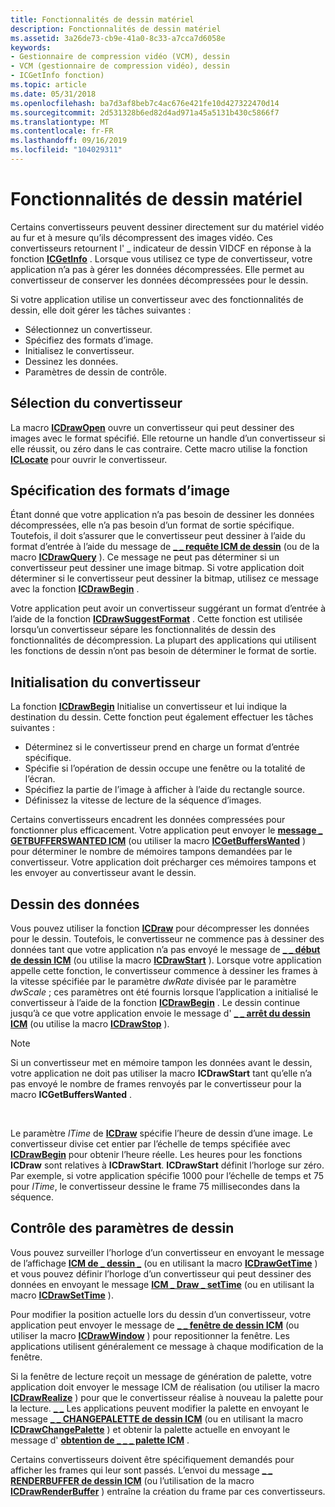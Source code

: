```yaml
---
title: Fonctionnalités de dessin matériel
description: Fonctionnalités de dessin matériel
ms.assetid: 3a26de73-cb9e-41a0-8c33-a7cca7d6058e
keywords:
- Gestionnaire de compression vidéo (VCM), dessin
- VCM (gestionnaire de compression vidéo), dessin
- ICGetInfo fonction)
ms.topic: article
ms.date: 05/31/2018
ms.openlocfilehash: ba7d3af8beb7c4ac676e421fe10d427322470d14
ms.sourcegitcommit: 2d531328b6ed82d4ad971a45a5131b430c5866f7
ms.translationtype: MT
ms.contentlocale: fr-FR
ms.lasthandoff: 09/16/2019
ms.locfileid: "104029311"
---
```

# <a name="hardware-drawing-capabilities"></a>Fonctionnalités de dessin matériel

Certains convertisseurs peuvent dessiner directement sur du matériel vidéo au fur et à mesure qu’ils décompressent des images vidéo. Ces convertisseurs retournent l' \_ indicateur de dessin VIDCF en réponse à la fonction [**ICGetInfo**](/windows/desktop/api/Vfw/nf-vfw-icgetinfo) . Lorsque vous utilisez ce type de convertisseur, votre application n’a pas à gérer les données décompressées. Elle permet au convertisseur de conserver les données décompressées pour le dessin.

Si votre application utilise un convertisseur avec des fonctionnalités de dessin, elle doit gérer les tâches suivantes :

-   Sélectionnez un convertisseur.
-   Spécifiez des formats d’image.
-   Initialisez le convertisseur.
-   Dessinez les données.
-   Paramètres de dessin de contrôle.

## <a name="renderer-selection"></a>Sélection du convertisseur

La macro [**ICDrawOpen**](/windows/desktop/api/Vfw/nf-vfw-icdrawopen) ouvre un convertisseur qui peut dessiner des images avec le format spécifié. Elle retourne un handle d’un convertisseur si elle réussit, ou zéro dans le cas contraire. Cette macro utilise la fonction [**ICLocate**](/windows/desktop/api/Vfw/nf-vfw-iclocate) pour ouvrir le convertisseur.

## <a name="specifying-image-formats"></a>Spécification des formats d’image

Étant donné que votre application n’a pas besoin de dessiner les données décompressées, elle n’a pas besoin d’un format de sortie spécifique. Toutefois, il doit s’assurer que le convertisseur peut dessiner à l’aide du format d’entrée à l’aide du message de [**\_ \_ requête ICM de dessin**](icm-draw-query.md) (ou de la macro [**ICDrawQuery**](/windows/desktop/api/Vfw/nf-vfw-icdrawquery) ). Ce message ne peut pas déterminer si un convertisseur peut dessiner une image bitmap. Si votre application doit déterminer si le convertisseur peut dessiner la bitmap, utilisez ce message avec la fonction [**ICDrawBegin**](/windows/desktop/api/Vfw/nf-vfw-icdrawbegin) .

Votre application peut avoir un convertisseur suggérant un format d’entrée à l’aide de la fonction [**ICDrawSuggestFormat**](/windows/desktop/api/Vfw/nf-vfw-icdrawsuggestformat) . Cette fonction est utilisée lorsqu’un convertisseur sépare les fonctionnalités de dessin des fonctionnalités de décompression. La plupart des applications qui utilisent les fonctions de dessin n’ont pas besoin de déterminer le format de sortie.

## <a name="renderer-initialization"></a>Initialisation du convertisseur

La fonction [**ICDrawBegin**](/windows/desktop/api/Vfw/nf-vfw-icdrawbegin) Initialise un convertisseur et lui indique la destination du dessin. Cette fonction peut également effectuer les tâches suivantes :

-   Déterminez si le convertisseur prend en charge un format d’entrée spécifique.
-   Spécifie si l’opération de dessin occupe une fenêtre ou la totalité de l’écran.
-   Spécifiez la partie de l’image à afficher à l’aide du rectangle source.
-   Définissez la vitesse de lecture de la séquence d’images.

Certains convertisseurs encadrent les données compressées pour fonctionner plus efficacement. Votre application peut envoyer le [**message \_ GETBUFFERSWANTED ICM**](icm-getbufferswanted.md) (ou utiliser la macro [**ICGetBuffersWanted**](/windows/desktop/api/Vfw/nf-vfw-icgetbufferswanted) ) pour déterminer le nombre de mémoires tampons demandées par le convertisseur. Votre application doit précharger ces mémoires tampons et les envoyer au convertisseur avant le dessin.

## <a name="drawing-the-data"></a>Dessin des données

Vous pouvez utiliser la fonction [**ICDraw**](/windows/desktop/api/Vfw/nf-vfw-icdraw) pour décompresser les données pour le dessin. Toutefois, le convertisseur ne commence pas à dessiner des données tant que votre application n’a pas envoyé le message de [**\_ \_ début de dessin ICM**](icm-draw-start.md) (ou utilise la macro [**ICDrawStart**](/windows/desktop/api/Vfw/nf-vfw-icdrawstart) ). Lorsque votre application appelle cette fonction, le convertisseur commence à dessiner les frames à la vitesse spécifiée par le paramètre *dwRate* divisée par le paramètre *dwScale* ; ces paramètres ont été fournis lorsque l’application a initialisé le convertisseur à l’aide de la fonction [**ICDrawBegin**](/windows/desktop/api/Vfw/nf-vfw-icdrawbegin) . Le dessin continue jusqu’à ce que votre application envoie le message d' [**\_ \_ arrêt du dessin ICM**](icm-draw-stop.md) (ou utilise la macro [**ICDrawStop**](/windows/desktop/api/Vfw/nf-vfw-icdrawstop) ).

> [!Note]  
> Si un convertisseur met en mémoire tampon les données avant le dessin, votre application ne doit pas utiliser la macro **ICDrawStart** tant qu’elle n’a pas envoyé le nombre de frames renvoyés par le convertisseur pour la macro **ICGetBuffersWanted** .

 

Le paramètre *lTime* de [**ICDraw**](/windows/desktop/api/Vfw/nf-vfw-icdraw) spécifie l’heure de dessin d’une image. Le convertisseur divise cet entier par l’échelle de temps spécifiée avec [**ICDrawBegin**](/windows/desktop/api/Vfw/nf-vfw-icdrawbegin) pour obtenir l’heure réelle. Les heures pour les fonctions **ICDraw** sont relatives à **ICDrawStart**. **ICDrawStart** définit l’horloge sur zéro. Par exemple, si votre application spécifie 1000 pour l’échelle de temps et 75 pour *lTime*, le convertisseur dessine le frame 75 millisecondes dans la séquence.

## <a name="controlling-drawing-parameters"></a>Contrôle des paramètres de dessin

Vous pouvez surveiller l’horloge d’un convertisseur en envoyant le message de l’affichage [**ICM de \_ dessin \_**](icm-draw-gettime.md) (ou en utilisant la macro [**ICDrawGetTime**](/windows/desktop/api/Vfw/nf-vfw-icdrawgettime) ) et vous pouvez définir l’horloge d’un convertisseur qui peut dessiner des données en envoyant le message [**ICM \_ Draw \_ setTime**](icm-draw-settime.md) (ou en utilisant la macro [**ICDrawSetTime**](/windows/desktop/api/Vfw/nf-vfw-icdrawsettime) ).

Pour modifier la position actuelle lors du dessin d’un convertisseur, votre application peut envoyer le message de [**\_ \_ fenêtre de dessin ICM**](icm-draw-window.md) (ou utiliser la macro [**ICDrawWindow**](/windows/desktop/api/Vfw/nf-vfw-icdrawwindow) ) pour repositionner la fenêtre. Les applications utilisent généralement ce message à chaque modification de la fenêtre.

Si la fenêtre de lecture reçoit un message de génération de palette, votre application doit envoyer le message ICM de réalisation (ou utiliser la macro [**ICDrawRealize**](/windows/desktop/api/Vfw/nf-vfw-icdrawrealize) ) pour que le convertisseur réalise à nouveau la palette pour la lecture. [**\_ \_**](icm-draw-realize.md) Les applications peuvent modifier la palette en envoyant le message [**\_ \_ CHANGEPALETTE de dessin ICM**](icm-draw-changepalette.md) (ou en utilisant la macro [**ICDrawChangePalette**](/windows/desktop/api/Vfw/nf-vfw-icdrawchangepalette) ) et obtenir la palette actuelle en envoyant le message d' [**obtention de \_ \_ \_ palette ICM**](icm-draw-get-palette.md) .

Certains convertisseurs doivent être spécifiquement demandés pour afficher les frames qui leur sont passés. L’envoi du message [**\_ \_ RENDERBUFFER de dessin ICM**](icm-draw-renderbuffer.md) (ou l’utilisation de la macro [**ICDrawRenderBuffer**](/windows/desktop/api/Vfw/nf-vfw-icdrawrenderbuffer) ) entraîne la création du frame par ces convertisseurs.

 

 





